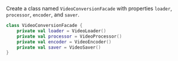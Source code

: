 Create a class named `VideoConversionFacade` with properties `loader`, `processor`, `encoder`, and `saver`.

<div class="hint" title="Refactoring hint">

```kotlin
class VideoConversionFacade {
    private val loader = VideoLoader()
    private val processor = VideoProcessor()
    private val encoder = VideoEncoder()
    private val saver = VideoSaver()
}
```
</div>
